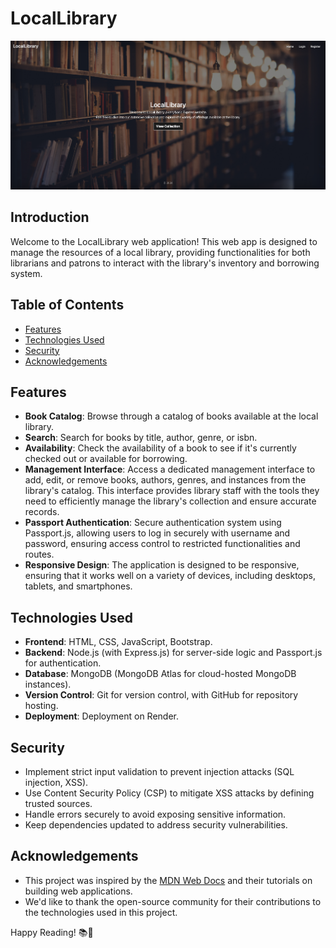 # LocalLibrary 

![Library Image](public/images/LocalLibraryApp.png)

<!-- Live app: https://locallibrary-5sbd.onrender.com -->

## Introduction

Welcome to the LocalLibrary web application! This web app is designed to manage the resources of a local library, providing functionalities for both librarians and patrons to interact with the library's inventory and borrowing system.

## Table of Contents
- [Features](#features)
- [Technologies Used](#technologies-used)
- [Security](#security)
- [Acknowledgements](#acknowledgements)

## Features

- **Book Catalog**: Browse through a catalog of books available at the local library.
- **Search**: Search for books by title, author, genre, or isbn.
- **Availability**: Check the availability of a book to see if it's currently checked out or available for borrowing.
- **Management Interface**: Access a dedicated management interface to add, edit, or remove books, authors, genres, and instances from the library's catalog. This interface provides library staff with the tools they need to efficiently manage the library's collection and ensure accurate records.
- **Passport Authentication**: Secure authentication system using Passport.js, allowing users to log in securely with username and password, ensuring access control to restricted functionalities and routes.
- **Responsive Design**: The application is designed to be responsive, ensuring that it works well on a variety of devices, including desktops, tablets, and smartphones.

## Technologies Used

- **Frontend**: HTML, CSS, JavaScript, Bootstrap.
- **Backend**: Node.js (with Express.js) for server-side logic and Passport.js for authentication.
- **Database**: MongoDB (MongoDB Atlas for cloud-hosted MongoDB instances).
- **Version Control**: Git for version control, with GitHub for repository hosting.
- **Deployment**: Deployment on Render.

## Security

- Implement strict input validation to prevent injection attacks (SQL injection, XSS).
- Use Content Security Policy (CSP) to mitigate XSS attacks by defining trusted sources.
- Handle errors securely to avoid exposing sensitive information.
- Keep dependencies updated to address security vulnerabilities.

## Acknowledgements

- This project was inspired by the [MDN Web Docs](https://developer.mozilla.org/en-US/docs/Web) and their tutorials on building web applications.
- We'd like to thank the open-source community for their contributions to the technologies used in this project.

Happy Reading! 📚📖
